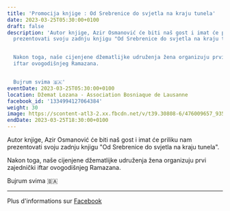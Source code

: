 ```yaml
---
title: 'Promocija knjige : Od Srebrenice do svjetla na kraju tunela'
date: 2023-03-25T05:30:00+0100
draft: false
description: 'Autor knjige, Azir Osmanović će biti naš gost i imat će priliku nam
  prezentovati svoju zadnju knjigu "Od Srebrenice do svjetla na kraju tunela".


  Nakon toga, naše cijenjene džematlijke udruženja žena organizuju prvi zajednički
  iftar ovogodišnjeg Ramazana.


  Bujrum svima 🇧🇦'
eventDate: 2023-03-25T05:30:00+0100
location: Džemat Lozana - Association Bosniaque de Lausanne
facebook_id: '1334994127064384'
weight: 30
image: https://scontent-atl3-2.xx.fbcdn.net/v/t39.30808-6/476009657_935496042044329_8178626072168630847_n.jpg?_nc_cat=101&ccb=1-7&_nc_sid=9e60e4&_nc_ohc=heEBVvCI-vsQ7kNvwFraXAq&_nc_oc=AdmpTr79R_2x42FWav4pVZf5X_tWWP6RozNBYZhOQaIHAs8jfk8PGtX33Eusv4DqAl8&_nc_zt=23&_nc_ht=scontent-atl3-2.xx&edm=ABTKTjYEAAAA&_nc_gid=eYMrwvp243GFc6JURPaclw&oh=00_AfWAUB2njYlf8zSgBZ9utvceBQ31HeNV3PqvCSXYVK6A4w&oe=68AB089C
endDate: 2023-03-25T18:30:00+0100
---
```


Autor knjige, Azir Osmanović će biti naš gost i imat će priliku nam prezentovati svoju zadnju knjigu "Od Srebrenice do svjetla na kraju tunela".

Nakon toga, naše cijenjene džematlijke udruženja žena organizuju prvi zajednički iftar ovogodišnjeg Ramazana.

Bujrum svima 🇧🇦

---

Plus d'informations sur [Facebook](https://facebook.com/events/1334994127064384)